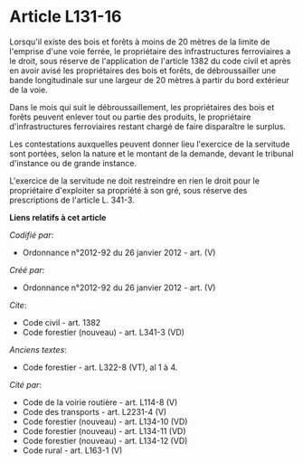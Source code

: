 # Article L131-16

Lorsqu'il existe des bois et forêts à moins de 20 mètres de la limite de l'emprise d'une voie ferrée, le propriétaire des
infrastructures ferroviaires a le droit, sous réserve de l'application de l'article 1382 du code civil et après en avoir
avisé les propriétaires des bois et forêts, de débroussailler une bande longitudinale sur une largeur de 20 mètres à partir
du bord extérieur de la voie. 

Dans le mois qui suit le débroussaillement, les propriétaires des bois et forêts peuvent enlever tout ou partie des produits,
le propriétaire d'infrastructures ferroviaires restant chargé de faire disparaître le surplus. 

Les contestations auxquelles peuvent donner lieu l'exercice de la servitude sont portées, selon la nature et le montant de la
demande, devant le tribunal d'instance ou de grande instance. 

L'exercice de la servitude ne doit restreindre en rien le droit pour le propriétaire d'exploiter sa propriété à son gré, sous
réserve des prescriptions de l'article L. 341-3.

**Liens relatifs à cet article**

_Codifié par_:

  - Ordonnance n°2012-92 du 26 janvier 2012 - art. (V)

_Créé par_:

  - Ordonnance n°2012-92 du 26 janvier 2012 - art. (V)

_Cite_:

  - Code civil - art. 1382
  - Code forestier (nouveau) - art. L341-3 (VD)

_Anciens textes_:

  - Code forestier - art. L322-8 (VT), al 1 à 4.

_Cité par_:

  - Code de la voirie routière - art. L114-8 (V)
  - Code des transports - art. L2231-4 (V)
  - Code forestier (nouveau) - art. L134-10 (VD)
  - Code forestier (nouveau) - art. L134-11 (VD)
  - Code forestier (nouveau) - art. L134-12 (VD)
  - Code rural - art. L163-1 (V)

